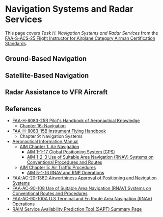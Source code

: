 # Navigation Systems and Radar Services

This page covers *Task H. Navigation Systems and Radar Services* from the [FAA-S-ACS-25 Flight Instructor for Airplane Category Airman Certification Standards](https://www.faa.gov/training_testing/testing/acs/cfi_airplane_acs_25.pdf).

## Ground-Based Navigation

<!--@include: ./docs/includes/ground-based-navigation.md | shift:2-->

## Satellite-Based Navigation

<!--@include: ./docs/includes/satellite-based-navigation.md | shift:2-->

## Radar Assistance to VFR Aircraft

<!--@include: ./docs/includes/radar-services.md-->

## References

* [FAA-H-8083-25B Pilot's Handbook of Aeronautical Knowledge](https://www.faa.gov/regulations_policies/handbooks_manuals/aviation/phak)
  * [Chapter 16: Navigation](https://www.faa.gov/sites/faa.gov/files/regulations_policies/handbooks_manuals/aviation/phak/18_phak_ch16.pdf)
* [FAA-H-8083-15B Instrument Flying Handbook](https://www.faa.gov/sites/faa.gov/files/regulations_policies/handbooks_manuals/aviation/FAA-H-8083-15B.pdf)
  * Chapter 9: Navigation Systems
* [Aeronautical Information Manual](https://www.faa.gov/air_traffic/publications/atpubs/aim_html/)
  * [AIM Chapter 1: Air Navigation](https://www.faa.gov/air_traffic/publications/atpubs/aim_html/chap_1.html)
    * [AIM 1-1-17 Global Positioning System (GPS)](https://www.faa.gov/air_traffic/publications/atpubs/aim_html/chap1_section_1.html#$paragraph1-1-17)
    * [AIM 1-2-3 Use of Suitable Area Navigation (RNAV) Systems on Conventional Procedures and Routes](https://www.faa.gov/air_traffic/publications/atpubs/aim_html/chap1_section_2.html#$paragraph1-2-3)
  * [AIM Chapter 5: Air Traffic Procedures](https://www.faa.gov/air_traffic/publications/atpubs/aim_html/chap_5.html)
    * [AIM 5-1-16 RNAV and RNP Operations](https://www.faa.gov/air_traffic/publications/atpubs/aim_html/chap5_section_1.html#$paragraph5-1-16)
* [FAA-AC-20-138D Airworthiness Approval of Positioning and Navigation Systems](https://www.faa.gov/documentLibrary/media/Advisory_Circular/AC_20-138D_with_Change_1__2.pdf)
* [FAA-AC-90-108 Use of Suitable Area Navigation (RNAV) Systems on Conventional Routes and Procedures](https://www.faa.gov/documentLibrary/media/Advisory_Circular/AC_90-108_CHG_1.pdf)
* [FAA-AC-90-100A U.S Terminal and En Route Area Navigation (RNAV) Operations](https://www.faa.gov/regulations_policies/advisory_circulars/index.cfm/go/document.information/documentID/73482)
* [RAIM Service Availability Prediction Tool (SAPT) Summary Page](https://sapt.faa.gov/default.php)
